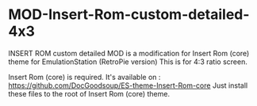 # MOD-Insert-Rom-custom-detailed-4x3
INSERT ROM custom detailed MOD is a modification for Insert Rom (core) theme for EmulationStation (RetroPie version)
This is for 4:3 ratio screen.

Insert Rom (core) is required. It's available on : https://github.com/DocGoodsoup/ES-theme-Insert-Rom-core Just install these files to the root of Insert Rom (core) theme.
